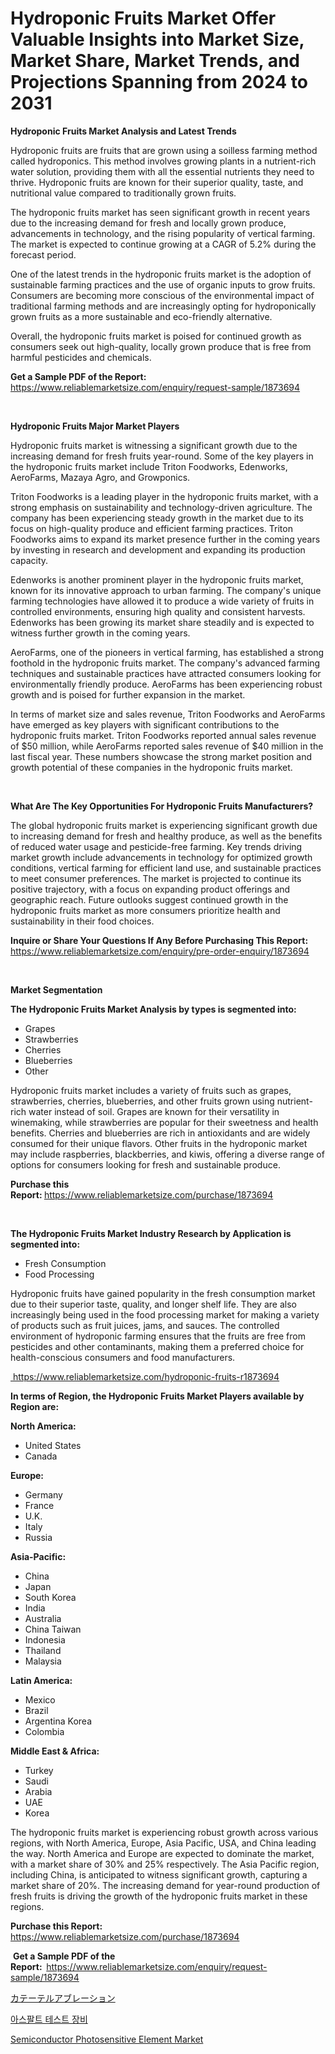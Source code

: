 <p><h1>Hydroponic Fruits Market Offer Valuable Insights into Market Size, Market Share, Market Trends, and Projections Spanning from 2024 to 2031</h1></p><p><strong>Hydroponic Fruits Market Analysis and Latest Trends</strong></p>
<p><p>Hydroponic fruits are fruits that are grown using a soilless farming method called hydroponics. This method involves growing plants in a nutrient-rich water solution, providing them with all the essential nutrients they need to thrive. Hydroponic fruits are known for their superior quality, taste, and nutritional value compared to traditionally grown fruits.</p><p>The hydroponic fruits market has seen significant growth in recent years due to the increasing demand for fresh and locally grown produce, advancements in technology, and the rising popularity of vertical farming. The market is expected to continue growing at a CAGR of 5.2% during the forecast period.</p><p>One of the latest trends in the hydroponic fruits market is the adoption of sustainable farming practices and the use of organic inputs to grow fruits. Consumers are becoming more conscious of the environmental impact of traditional farming methods and are increasingly opting for hydroponically grown fruits as a more sustainable and eco-friendly alternative.</p><p>Overall, the hydroponic fruits market is poised for continued growth as consumers seek out high-quality, locally grown produce that is free from harmful pesticides and chemicals.</p></p>
<p><strong>Get a Sample PDF of the Report:&nbsp;</strong> <a href="https://www.reliablemarketsize.com/enquiry/request-sample/1873694">https://www.reliablemarketsize.com/enquiry/request-sample/1873694</a></p>
<p>&nbsp;</p>
<p><strong>Hydroponic Fruits Major Market Players</strong></p>
<p><p>Hydroponic fruits market is witnessing a significant growth due to the increasing demand for fresh fruits year-round. Some of the key players in the hydroponic fruits market include Triton Foodworks, Edenworks, AeroFarms, Mazaya Agro, and Growponics.</p><p>Triton Foodworks is a leading player in the hydroponic fruits market, with a strong emphasis on sustainability and technology-driven agriculture. The company has been experiencing steady growth in the market due to its focus on high-quality produce and efficient farming practices. Triton Foodworks aims to expand its market presence further in the coming years by investing in research and development and expanding its production capacity.</p><p>Edenworks is another prominent player in the hydroponic fruits market, known for its innovative approach to urban farming. The company's unique farming technologies have allowed it to produce a wide variety of fruits in controlled environments, ensuring high quality and consistent harvests. Edenworks has been growing its market share steadily and is expected to witness further growth in the coming years.</p><p>AeroFarms, one of the pioneers in vertical farming, has established a strong foothold in the hydroponic fruits market. The company's advanced farming techniques and sustainable practices have attracted consumers looking for environmentally friendly produce. AeroFarms has been experiencing robust growth and is poised for further expansion in the market.</p><p>In terms of market size and sales revenue, Triton Foodworks and AeroFarms have emerged as key players with significant contributions to the hydroponic fruits market. Triton Foodworks reported annual sales revenue of $50 million, while AeroFarms reported sales revenue of $40 million in the last fiscal year. These numbers showcase the strong market position and growth potential of these companies in the hydroponic fruits market.</p></p>
<p>&nbsp;</p>
<p><strong>What Are The Key Opportunities For Hydroponic Fruits Manufacturers?</strong></p>
<p><p>The global hydroponic fruits market is experiencing significant growth due to increasing demand for fresh and healthy produce, as well as the benefits of reduced water usage and pesticide-free farming. Key trends driving market growth include advancements in technology for optimized growth conditions, vertical farming for efficient land use, and sustainable practices to meet consumer preferences. The market is projected to continue its positive trajectory, with a focus on expanding product offerings and geographic reach. Future outlooks suggest continued growth in the hydroponic fruits market as more consumers prioritize health and sustainability in their food choices.</p></p>
<p><strong>Inquire or Share Your Questions If Any Before Purchasing This Report:</strong> <a href="https://www.reliablemarketsize.com/enquiry/pre-order-enquiry/1873694">https://www.reliablemarketsize.com/enquiry/pre-order-enquiry/1873694</a></p>
<p>&nbsp;</p>
<p><strong>Market Segmentation</strong></p>
<p><strong>The Hydroponic Fruits Market Analysis by types is segmented into:</strong></p>
<p><ul><li>Grapes</li><li>Strawberries</li><li>Cherries</li><li>Blueberries</li><li>Other</li></ul></p>
<p><p>Hydroponic fruits market includes a variety of fruits such as grapes, strawberries, cherries, blueberries, and other fruits grown using nutrient-rich water instead of soil. Grapes are known for their versatility in winemaking, while strawberries are popular for their sweetness and health benefits. Cherries and blueberries are rich in antioxidants and are widely consumed for their unique flavors. Other fruits in the hydroponic market may include raspberries, blackberries, and kiwis, offering a diverse range of options for consumers looking for fresh and sustainable produce.</p></p>
<p><strong>Purchase this Report:&nbsp;</strong><a href="https://www.reliablemarketsize.com/purchase/1873694">https://www.reliablemarketsize.com/purchase/1873694</a></p>
<p>&nbsp;</p>
<p><strong>The Hydroponic Fruits Market Industry Research by Application is segmented into:</strong></p>
<p><ul><li>Fresh Consumption</li><li>Food Processing</li></ul></p>
<p><p>Hydroponic fruits have gained popularity in the fresh consumption market due to their superior taste, quality, and longer shelf life. They are also increasingly being used in the food processing market for making a variety of products such as fruit juices, jams, and sauces. The controlled environment of hydroponic farming ensures that the fruits are free from pesticides and other contaminants, making them a preferred choice for health-conscious consumers and food manufacturers.</p></p>
<p><a href="https://www.reliablemarketsize.com/hydroponic-fruits-r1873694">&nbsp;https://www.reliablemarketsize.com/hydroponic-fruits-r1873694</a></p>
<p><strong>In terms of Region, the Hydroponic Fruits Market Players available by Region are:</strong></p>
<p>
    <p> <strong> North America: </strong>
        <ul>
            <li>United States</li>
            <li>Canada</li>
        </ul>
        </p> 
    <p> <strong> Europe: </strong>
        <ul>
            <li>Germany</li>
            <li>France</li>
            <li>U.K.</li>
            <li>Italy</li>
            <li>Russia</li>
        </ul>
        </p> 
    <p> <strong> Asia-Pacific: </strong>
        <ul>
            <li>China</li>
            <li>Japan</li>
            <li>South Korea</li>
            <li>India</li>
            <li>Australia</li>
            <li>China Taiwan</li>
            <li>Indonesia</li>
            <li>Thailand</li>
            <li>Malaysia</li>
        </ul>
        </p> 
    <p> <strong> Latin America: </strong>
        <ul>
            <li>Mexico</li>
            <li>Brazil</li>
            <li>Argentina Korea</li>
            <li>Colombia</li>
        </ul>
        </p> 
    <p> <strong> Middle East & Africa: </strong>
        <ul>
            <li>Turkey</li>
            <li>Saudi</li>
            <li>Arabia</li>
            <li>UAE</li>
            <li>Korea</li>
        </ul>
    </p>
    </p>
<p><p>The hydroponic fruits market is experiencing robust growth across various regions, with North America, Europe, Asia Pacific, USA, and China leading the way. North America and Europe are expected to dominate the market, with a market share of 30% and 25% respectively. The Asia Pacific region, including China, is anticipated to witness significant growth, capturing a market share of 20%. The increasing demand for year-round production of fresh fruits is driving the growth of the hydroponic fruits market in these regions.</p></p>
<p><strong>Purchase this Report: </strong><a href="https://www.reliablemarketsize.com/purchase/1873694">https://www.reliablemarketsize.com/purchase/1873694</a></p>
<p>&nbsp;<strong>Get a Sample PDF of the Report:&nbsp;&nbsp;</strong><a href="https://www.reliablemarketsize.com/enquiry/request-sample/1873694">https://www.reliablemarketsize.com/enquiry/request-sample/1873694</a></p>
<p><strong></strong></p>
<p><p><a href="https://github.com/nxboeu02965442/Market-Research-Report-List-3/blob/main/9570140190563.md">カテーテルアブレーション</a></p><p><a href="https://github.com/nicholasellison0076890/Market-Research-Report-List-1/blob/main/97056263212.md">아스팔트 테스트 장비</a></p><p><a href="https://github.com/irfadac/Market-Research-Report-List-4/blob/main/semiconductor-photosensitive-element-market.md">Semiconductor Photosensitive Element Market</a></p></p>